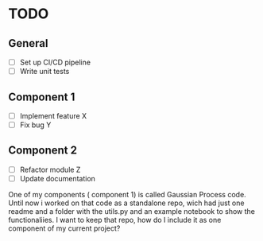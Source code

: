 # TODO

## General
- [ ] Set up CI/CD pipeline
- [ ] Write unit tests

## Component 1
- [ ] Implement feature X
- [ ] Fix bug Y

## Component 2
- [ ] Refactor module Z
- [ ] Update documentation

One of my components ( component 1) is called Gaussian Process code. Until now i worked on that code as a standalone repo, wich had just one readme and a folder with the utils.py and an example notebook to show the functionaliies. I want to keep that repo, how do I include it as one component of my current project?